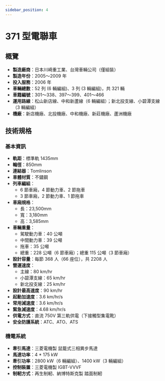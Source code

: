 ```yaml
---
sidebar_position: 4
---
```


# 371 型電聯車

## 概覽

- **製造廠商**：日本川崎重工業、台灣車輛公司（僅組裝）
- **製造年份**：2005～2009 年
- **投入服務**：2006 年
- **車輛總數**：52 列 (6 輛編組)、3 列 (3 輛編組)，共 321 輛
- **車籍編號**：301～338、397～399、401～466
- **運用路線**：松山新店線、中和新蘆線（6 輛編組）；新北投支線、小碧潭支線（3 輛編組）
- **機廠**：新店機廠、北投機廠、中和機廠、新莊機廠、蘆洲機廠

## 技術規格

### 基本資訊

- **軌距**：標準軌 1435mm
- **輪徑**：850mm
- **連結器**：Tomlinson
- **車體材質**：不鏽鋼
- **列車編組**：
    - 6 節車廂，4 節動力車、2 節拖車
    - 3 節車廂，2 節動力車、1 節拖車
- **車廂規格**：
    - 長：23,500mm
    - 寬：3,180mm
    - 高：3,585mm
- **車輛重量**：
    - 駕駛動力車：40 公噸
    - 中間動力車：39 公噸
    - 拖車：35 公噸
    - 總重：228 公噸（6 節車廂）；總重 115 公噸（3 節車廂）
- **設計容量**：每節 368 人（66 座位），共 2208 人
- **營運速度**：
    - 主線：80 km/hr
    - 小碧潭支線：65 km/hr
    - 新北投支線：25 km/hr
- **設計最高速度**：90 km/hr
- **起動加速度**：3.6 km/hr/s
- **常用減速度**：3.6 km/hr/s
- **緊急減速度**：4.68 km/hr/s
- **供電方式**：直流 750V 第三軌供電（下接觸型集電靴）
- **安全防護系統**：ATC、ATO、ATS

### 機電系統

- **牽引馬達**：三菱電機製 鼠籠式三相異步馬達
- **馬達功率**：4 * 175 kW
- **牽引功率**：2800 kW（6 輛編組）、1400 kW（3 輛編組）
- **控制裝置**：三菱電機製 IGBT-VVVF
- **制軔方式**：再生制軔、納博特斯克製 踏面制軔